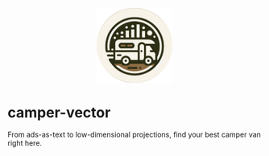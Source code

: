 <p align="center">
  <img src="logo.png" width="150"/>
</p>

# camper-vector
From ads-as-text to low-dimensional projections, find your best camper van right here.

